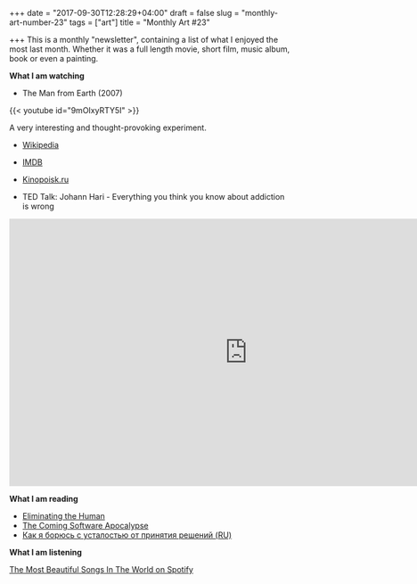 +++
date = "2017-09-30T12:28:29+04:00"
draft = false
slug = "monthly-art-number-23"
tags = ["art"]
title = "Monthly Art #23"

+++
This is a monthly "newsletter", containing a list of what I enjoyed the most
last month. Whether it was a full length movie, short film, music album, book
or even a painting.

<!--more-->

**What I am watching**

* The Man from Earth (2007)

{{< youtube id="9mOIxyRTY5I" >}}

A very interesting and thought-provoking experiment.

* [Wikipedia](https://en.wikipedia.org/wiki/The_Man_from_Earth)
* [IMDB](http://www.imdb.com/title/tt0756683/)
* [Kinopoisk.ru](https://www.kinopoisk.ru/film/chelovek-s-zemli-2007-252900/)

* TED Talk: Johann Hari - Everything you think you know about addiction is wrong

<iframe src="https://embed.ted.com/talks/lang/en/johann_hari_everything_you_think_you_know_about_addiction_is_wrong" width="854px" height="480px" frameborder="0" scrolling="no" allowfullscreen></iframe>

**What I am reading**

* [Eliminating the Human](https://www.technologyreview.com/s/608580/eliminating-the-human/amp/)
* [The Coming Software Apocalypse](https://www.theatlantic.com/technology/archive/2017/09/saving-the-world-from-code/540393/)
* [Как я борюсь с усталостью от принятия решений (RU)](https://medium.com/ecwid-on-product-management/%D0%BA%D0%B0%D0%BA-%D1%8F-%D0%B1%D0%BE%D1%80%D1%8E%D1%81%D1%8C-%D1%81-%D1%83%D1%81%D1%82%D0%B0%D0%BB%D0%BE%D1%81%D1%82%D1%8C%D1%8E-%D0%BE%D1%82-%D0%BF%D1%80%D0%B8%D0%BD%D1%8F%D1%82%D0%B8%D1%8F-%D1%80%D0%B5%D1%88%D0%B5%D0%BD%D0%B8%D0%B9-70102a218f3c)

**What I am listening**

[The Most Beautiful Songs In The World on Spotify](https://open.spotify.com/user/spotify_uk_/playlist/6y3CuT7MDDoPNXaD69frug)
